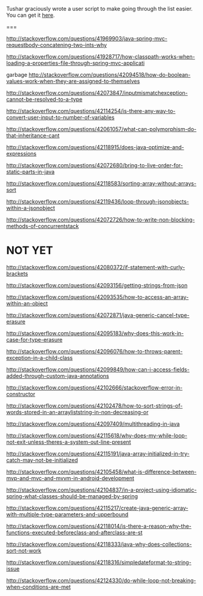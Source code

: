 Tushar graciously wrote a user script to make going through the list easier. You can get it [here](https://github.com/tusharjadhav219/Userscript-for-delete-candidates).

===

http://stackoverflow.com/questions/41969903/java-spring-mvc-requestbody-concatening-two-ints-why

http://stackoverflow.com/questions/41928717/how-classpath-works-when-loading-a-properties-file-through-spring-mvc-applicati

garbage http://stackoverflow.com/questions/42094518/how-do-boolean-values-work-when-they-are-assigned-to-themselves

http://stackoverflow.com/questions/42073847/inputmismatchexception-cannot-be-resolved-to-a-type

http://stackoverflow.com/questions/42114254/is-there-any-way-to-convert-user-input-to-number-of-variables

http://stackoverflow.com/questions/42061057/what-can-polymorphism-do-that-inheritance-cant

http://stackoverflow.com/questions/42118915/does-java-optimize-and-expressions

http://stackoverflow.com/questions/42072680/bring-to-live-order-for-static-parts-in-java

http://stackoverflow.com/questions/42118583/sorting-array-without-arrays-sort

http://stackoverflow.com/questions/42119436/loop-through-jsonobjects-within-a-jsonobject

http://stackoverflow.com/questions/42072726/how-to-write-non-blocking-methods-of-concurrentstack

NOT YET
=====

http://stackoverflow.com/questions/42080372/if-statement-with-curly-brackets

http://stackoverflow.com/questions/42093156/getting-strings-from-json

http://stackoverflow.com/questions/42093535/how-to-access-an-array-within-an-object

http://stackoverflow.com/questions/42072871/java-generic-cancel-type-erasure

http://stackoverflow.com/questions/42095183/why-does-this-work-in-case-for-type-erasure

http://stackoverflow.com/questions/42096076/how-to-throws-parent-exception-in-a-child-class

http://stackoverflow.com/questions/42099849/how-can-i-access-fields-added-through-custom-java-annotations

http://stackoverflow.com/questions/42102666/stackoverflow-error-in-constructor

http://stackoverflow.com/questions/42102478/how-to-sort-strings-of-words-stored-in-an-arrayliststring-in-non-decreasing-or

http://stackoverflow.com/questions/42097409/multithreading-in-java

http://stackoverflow.com/questions/42115618/why-does-my-while-loop-not-exit-unless-theres-a-system-out-line-present

http://stackoverflow.com/questions/42115191/java-array-initialized-in-try-catch-may-not-be-initialized

http://stackoverflow.com/questions/42105458/what-is-difference-between-mvp-and-mvc-and-mvvm-in-android-development

http://stackoverflow.com/questions/42104837/in-a-project-using-idiomatic-spring-what-classes-should-be-managed-by-spring

http://stackoverflow.com/questions/42115217/create-java-generic-array-with-multiple-type-parameters-and-upperbound

http://stackoverflow.com/questions/42118014/is-there-a-reason-why-the-functions-executed-beforeclass-and-afterclass-are-st

http://stackoverflow.com/questions/42118333/java-why-does-collections-sort-not-work

http://stackoverflow.com/questions/42118316/simpledateformat-to-string-issue

http://stackoverflow.com/questions/42124330/do-while-loop-not-breaking-when-conditions-are-met